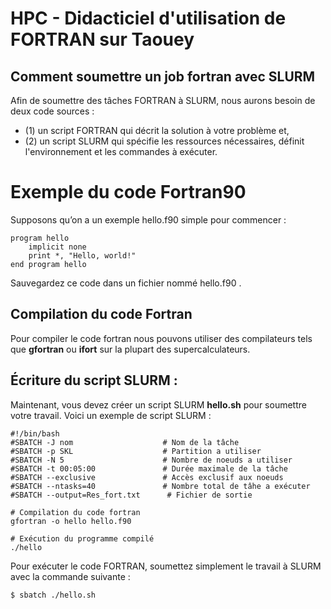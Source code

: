 # HPC - Didacticiel d'utilisation de FORTRAN sur Taouey  

## Comment soumettre un job fortran avec SLURM
Afin de soumettre des tâches FORTRAN à SLURM, nous aurons besoin de deux code sources :

* (1) un script FORTRAN qui décrit la solution à votre problème et,
* (2) un script SLURM qui spécifie les ressources nécessaires, définit l'environnement et les commandes à exécuter.

# Exemple du code Fortran90
Supposons qu’on a un exemple hello.f90 simple pour commencer :

``` FORTRAN
program hello
    implicit none
    print *, "Hello, world!"
end program hello
```

Sauvegardez ce code dans un fichier nommé hello.f90 .

## Compilation du code Fortran 
Pour compiler le code fortran nous pouvons utiliser des compilateurs tels que **gfortran** ou **ifort** sur la plupart des supercalculateurs.


## Écriture du script SLURM :
Maintenant, vous devez créer un script SLURM **hello.sh** pour soumettre votre travail. Voici un exemple de script SLURM :

``` FORTRAN
#!/bin/bash
#SBATCH -J nom                    # Nom de la tâche
#SBATCH -p SKL                    # Partition a utiliser
#SBATCH -N 5                      # Nombre de noeuds a utiliser
#SBATCH -t 00:05:00               # Durée maximale de la tâche
#SBATCH --exclusive               # Accès exclusif aux noeuds
#SBATCH --ntasks=40               # Nombre total de tâhe a exécuter
#SBATCH --output=Res_fort.txt	   # Fichier de sortie

# Compilation du code fortran
gfortran -o hello hello.f90

# Exécution du programme compilé
./hello
```

Pour exécuter le code FORTRAN, soumettez simplement le travail à SLURM avec la commande suivante :
```
$ sbatch ./hello.sh

```
